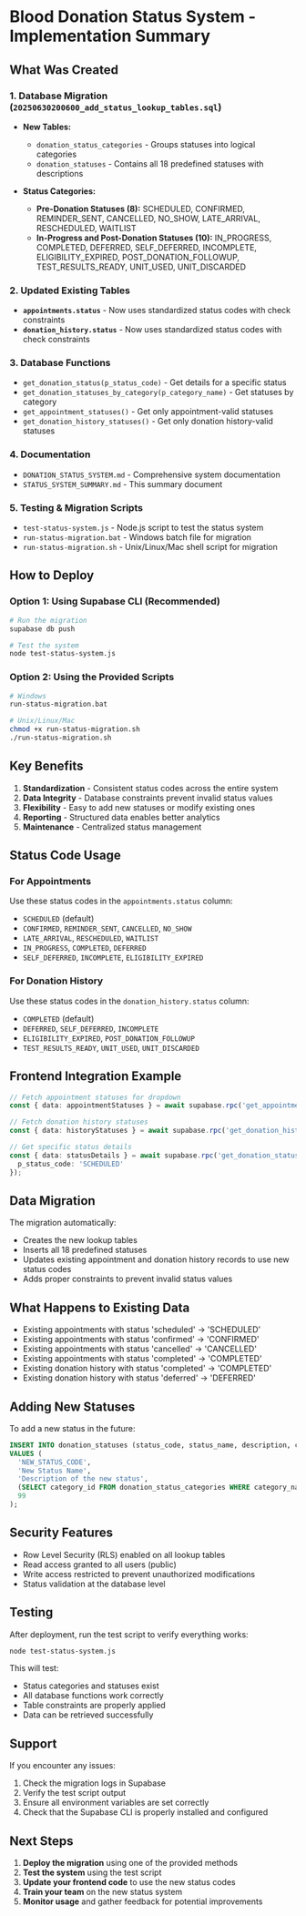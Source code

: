 # Blood Donation Status System - Implementation Summary

## What Was Created

### 1. Database Migration (`20250630200600_add_status_lookup_tables.sql`)
- **New Tables:**
  - `donation_status_categories` - Groups statuses into logical categories
  - `donation_statuses` - Contains all 18 predefined statuses with descriptions

- **Status Categories:**
  - **Pre-Donation Statuses (8):** SCHEDULED, CONFIRMED, REMINDER_SENT, CANCELLED, NO_SHOW, LATE_ARRIVAL, RESCHEDULED, WAITLIST
  - **In-Progress and Post-Donation Statuses (10):** IN_PROGRESS, COMPLETED, DEFERRED, SELF_DEFERRED, INCOMPLETE, ELIGIBILITY_EXPIRED, POST_DONATION_FOLLOWUP, TEST_RESULTS_READY, UNIT_USED, UNIT_DISCARDED

### 2. Updated Existing Tables
- **`appointments.status`** - Now uses standardized status codes with check constraints
- **`donation_history.status`** - Now uses standardized status codes with check constraints

### 3. Database Functions
- `get_donation_status(p_status_code)` - Get details for a specific status
- `get_donation_statuses_by_category(p_category_name)` - Get statuses by category
- `get_appointment_statuses()` - Get only appointment-valid statuses
- `get_donation_history_statuses()` - Get only donation history-valid statuses

### 4. Documentation
- `DONATION_STATUS_SYSTEM.md` - Comprehensive system documentation
- `STATUS_SYSTEM_SUMMARY.md` - This summary document

### 5. Testing & Migration Scripts
- `test-status-system.js` - Node.js script to test the status system
- `run-status-migration.bat` - Windows batch file for migration
- `run-status-migration.sh` - Unix/Linux/Mac shell script for migration

## How to Deploy

### Option 1: Using Supabase CLI (Recommended)
```bash
# Run the migration
supabase db push

# Test the system
node test-status-system.js
```

### Option 2: Using the Provided Scripts
```bash
# Windows
run-status-migration.bat

# Unix/Linux/Mac
chmod +x run-status-migration.sh
./run-status-migration.sh
```

## Key Benefits

1. **Standardization** - Consistent status codes across the entire system
2. **Data Integrity** - Database constraints prevent invalid status values
3. **Flexibility** - Easy to add new statuses or modify existing ones
4. **Reporting** - Structured data enables better analytics
5. **Maintenance** - Centralized status management

## Status Code Usage

### For Appointments
Use these status codes in the `appointments.status` column:
- `SCHEDULED` (default)
- `CONFIRMED`, `REMINDER_SENT`, `CANCELLED`, `NO_SHOW`
- `LATE_ARRIVAL`, `RESCHEDULED`, `WAITLIST`
- `IN_PROGRESS`, `COMPLETED`, `DEFERRED`
- `SELF_DEFERRED`, `INCOMPLETE`, `ELIGIBILITY_EXPIRED`

### For Donation History
Use these status codes in the `donation_history.status` column:
- `COMPLETED` (default)
- `DEFERRED`, `SELF_DEFERRED`, `INCOMPLETE`
- `ELIGIBILITY_EXPIRED`, `POST_DONATION_FOLLOWUP`
- `TEST_RESULTS_READY`, `UNIT_USED`, `UNIT_DISCARDED`

## Frontend Integration Example

```typescript
// Fetch appointment statuses for dropdown
const { data: appointmentStatuses } = await supabase.rpc('get_appointment_statuses');

// Fetch donation history statuses
const { data: historyStatuses } = await supabase.rpc('get_donation_history_statuses');

// Get specific status details
const { data: statusDetails } = await supabase.rpc('get_donation_status', { 
  p_status_code: 'SCHEDULED' 
});
```

## Data Migration

The migration automatically:
- Creates the new lookup tables
- Inserts all 18 predefined statuses
- Updates existing appointment and donation history records to use new status codes
- Adds proper constraints to prevent invalid status values

## What Happens to Existing Data

- Existing appointments with status 'scheduled' → 'SCHEDULED'
- Existing appointments with status 'confirmed' → 'CONFIRMED'
- Existing appointments with status 'cancelled' → 'CANCELLED'
- Existing appointments with status 'completed' → 'COMPLETED'
- Existing donation history with status 'completed' → 'COMPLETED'
- Existing donation history with status 'deferred' → 'DEFERRED'

## Adding New Statuses

To add a new status in the future:

```sql
INSERT INTO donation_statuses (status_code, status_name, description, category_id, sort_order) 
VALUES (
  'NEW_STATUS_CODE', 
  'New Status Name', 
  'Description of the new status', 
  (SELECT category_id FROM donation_status_categories WHERE category_name = 'Category Name'),
  99
);
```

## Security Features

- Row Level Security (RLS) enabled on all lookup tables
- Read access granted to all users (public)
- Write access restricted to prevent unauthorized modifications
- Status validation at the database level

## Testing

After deployment, run the test script to verify everything works:

```bash
node test-status-system.js
```

This will test:
- Status categories and statuses exist
- All database functions work correctly
- Table constraints are properly applied
- Data can be retrieved successfully

## Support

If you encounter any issues:
1. Check the migration logs in Supabase
2. Verify the test script output
3. Ensure all environment variables are set correctly
4. Check that the Supabase CLI is properly installed and configured

## Next Steps

1. **Deploy the migration** using one of the provided methods
2. **Test the system** using the test script
3. **Update your frontend code** to use the new status codes
4. **Train your team** on the new status system
5. **Monitor usage** and gather feedback for potential improvements 